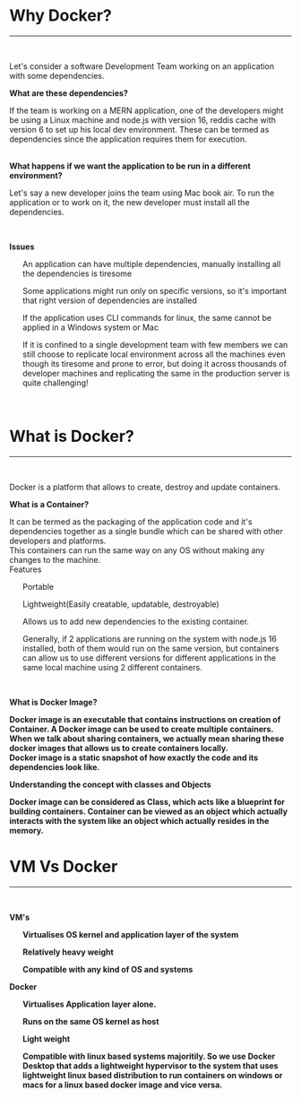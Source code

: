 <h1>Why Docker?</h1>
<hr>
<br>

<p>Let's consider a software Development Team working on an application with some dependencies.
<br>

<b>What are these dependencies?</b><br>
<p>If the team is working on a MERN application, one of the developers might be using a Linux machine and node.js with version 16, reddis cache with version 6 to set up his local dev environment. These can be termed as dependencies since the application requires them for execution.</p>
<br>
<b>What happens if we want the application to be run in a different environment?
</b><br>

<p>Let's say a new developer joins the team using Mac book air. To run the application or to work on it, the new developer must install all the dependencies.</p>
<br>

<b>Issues</b><br>
<ul>An application can have multiple dependencies, manually installing all the dependencies is tiresome</ul>
<ul>Some applications might run only on specific versions, so it's important that right version of dependencies are installed</ul>
<ul>If the application uses CLI commands for linux, the same cannot be applied in a Windows system or Mac</ul>
<ul>If it is confined to a single development team with few members we can still choose to replicate local environment across all the machines even though its tiresome and prone to error, but doing it across thousands of developer machines and replicating the same in the production server is quite challenging!</ul>
<br>
</p>

<h1>What is Docker?</h1><hr><br>
<p>Docker is a platform that allows to create, destroy and update containers.
<br>


<b>What is a Container?</b><br>
<p>It can be termed as the packaging of the application code and it's dependencies together as a single bundle which can be shared with other developers and platforms.<br>
This containers can run the same way on any OS without making any changes to the machine.
<br>
Features
<ul>Portable</ul>
<ul>Lightweight(Easily creatable, updatable, destroyable)</ul>
<ul>Allows us to add new dependencies to the existing container.</ul>
<ul>Generally, if 2 applications are running on the system with node.js 16 installed, both of them would run on the same version, but containers can allow us to use different versions for different applications in the same local machine using 2 different containers.</ul>
</p>
<br>


<b>What is Docker Image?<b><br>
<p>Docker image is an executable that contains instructions on creation of Container.
A Docker image can be used to create multiple containers. When we talk about sharing containers, we actually mean sharing these docker images that allows us to create containers locally.<br>
Docker image is a static snapshot of how exactly the code and its dependencies look like.
</p>

<b>Understanding the concept with classes and Objects<b><br>
<p>Docker image can be considered as Class, which acts like a blueprint for building containers. Container can be viewed as an object which actually interacts with the system like an object which actually resides in the memory.</p>

</p>


<h1>VM Vs Docker</h1><hr><br>
<p>
VM's
<ul>Virtualises OS kernel and application layer of the system</ul>
<ul>Relatively heavy weight</ul>
<ul>Compatible with any kind of OS and systems</ul>
</p>

<p>
Docker
<ul>Virtualises Application layer alone.</ul>
<ul>Runs on the same OS kernel as host</ul>
<ul>Light weight</ul>
<ul>Compatible with linux based systems majoritily. So we use Docker Desktop that adds a lightweight hypervisor to the system that uses lightweight linux based distribution to run containers on windows or macs for a linux based docker image and vice versa.</ul>
</p>